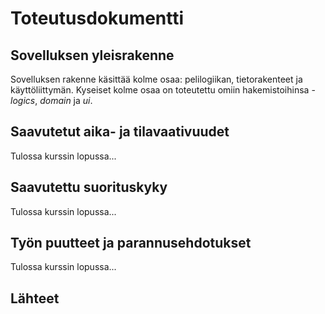 # Toteutusdokumentti

## Sovelluksen yleisrakenne

Sovelluksen rakenne käsittää kolme osaa: pelilogiikan, tietorakenteet ja käyttöliittymän. Kyseiset kolme osaa on toteutettu omiin hakemistoihinsa - _logics_, _domain_ ja _ui_.

## Saavutetut aika- ja tilavaativuudet

Tulossa kurssin lopussa...

## Saavutettu suorituskyky

Tulossa kurssin lopussa...

## Työn puutteet ja parannusehdotukset

Tulossa kurssin lopussa...

## Lähteet
